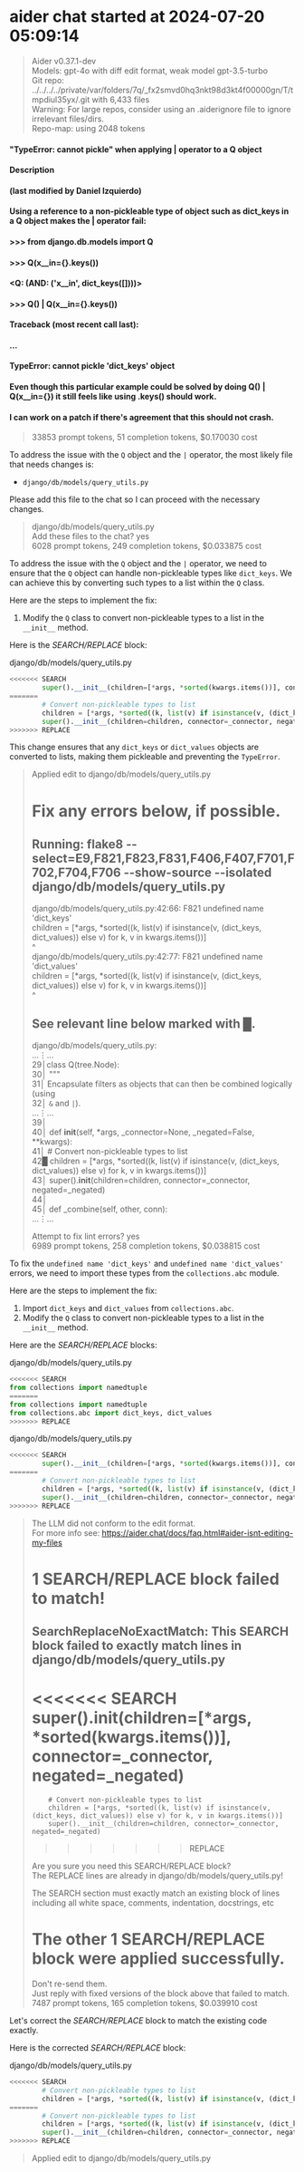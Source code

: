 
# aider chat started at 2024-07-20 05:09:14

> Aider v0.37.1-dev  
> Models: gpt-4o with diff edit format, weak model gpt-3.5-turbo  
> Git repo: ../../../../private/var/folders/7q/_fx2smvd0hq3nkt98d3kt4f00000gn/T/tmpdiul35yx/.git with 6,433 files  
> Warning: For large repos, consider using an .aiderignore file to ignore irrelevant files/dirs.  
> Repo-map: using 2048 tokens  

#### "TypeError: cannot pickle" when applying | operator to a Q object  
#### Description  
#### 	   
#### 		(last modified by Daniel Izquierdo)  
#### 	   
#### Using a reference to a non-pickleable type of object such as dict_keys in a Q object makes the | operator fail:  
#### >>> from django.db.models import Q  
#### >>> Q(x__in={}.keys())  
#### <Q: (AND: ('x__in', dict_keys([])))>  
#### >>> Q() | Q(x__in={}.keys())  
#### Traceback (most recent call last):  
#### ...  
#### TypeError: cannot pickle 'dict_keys' object  
#### Even though this particular example could be solved by doing Q() | Q(x__in={}) it still feels like using .keys() should work.  
#### I can work on a patch if there's agreement that this should not crash.  
> 33853 prompt tokens, 51 completion tokens, $0.170030 cost  

To address the issue with the `Q` object and the `|` operator, the most likely file that needs changes is:

- `django/db/models/query_utils.py`

Please add this file to the chat so I can proceed with the necessary changes.

> django/db/models/query_utils.py  
> Add these files to the chat? yes  
> 6028 prompt tokens, 249 completion tokens, $0.033875 cost  

To address the issue with the `Q` object and the `|` operator, we need to ensure that the `Q` object can handle non-pickleable types like `dict_keys`. We can achieve this by converting such types to a list within the `Q` class.

Here are the steps to implement the fix:

1. Modify the `Q` class to convert non-pickleable types to a list in the `__init__` method.

Here is the *SEARCH/REPLACE* block:

django/db/models/query_utils.py
```python
<<<<<<< SEARCH
        super().__init__(children=[*args, *sorted(kwargs.items())], connector=_connector, negated=_negated)
=======
        # Convert non-pickleable types to list
        children = [*args, *sorted((k, list(v) if isinstance(v, (dict_keys, dict_values)) else v) for k, v in kwargs.items())]
        super().__init__(children=children, connector=_connector, negated=_negated)
>>>>>>> REPLACE
```

This change ensures that any `dict_keys` or `dict_values` objects are converted to lists, making them pickleable and preventing the `TypeError`.

> Applied edit to django/db/models/query_utils.py  
>  
> # Fix any errors below, if possible.  
>  
> ## Running: flake8 --select=E9,F821,F823,F831,F406,F407,F701,F702,F704,F706 --show-source --isolated django/db/models/query_utils.py  
>  
> django/db/models/query_utils.py:42:66: F821 undefined name 'dict_keys'  
> children = [*args, *sorted((k, list(v) if isinstance(v, (dict_keys, dict_values)) else v) for k, v in kwargs.items())]  
> ^  
> django/db/models/query_utils.py:42:77: F821 undefined name 'dict_values'  
> children = [*args, *sorted((k, list(v) if isinstance(v, (dict_keys, dict_values)) else v) for k, v in kwargs.items())]  
> ^  
>  
> ## See relevant line below marked with █.  
>  
> django/db/models/query_utils.py:  
> ...⋮...  
> 29│class Q(tree.Node):  
> 30│    """  
> 31│    Encapsulate filters as objects that can then be combined logically (using  
> 32│    `&` and `|`).  
> ...⋮...  
> 39│  
> 40│    def __init__(self, *args, _connector=None, _negated=False, **kwargs):  
> 41│        # Convert non-pickleable types to list  
> 42█        children = [*args, *sorted((k, list(v) if isinstance(v, (dict_keys, dict_values)) else v) for k, v in kwargs.items())]  
> 43│        super().__init__(children=children, connector=_connector, negated=_negated)  
> 44│  
> 45│    def _combine(self, other, conn):  
> ...⋮...  
>  
> Attempt to fix lint errors? yes  
> 6989 prompt tokens, 258 completion tokens, $0.038815 cost  

To fix the `undefined name 'dict_keys'` and `undefined name 'dict_values'` errors, we need to import these types from the `collections.abc` module.

Here are the steps to implement the fix:

1. Import `dict_keys` and `dict_values` from `collections.abc`.
2. Modify the `Q` class to convert non-pickleable types to a list in the `__init__` method.

Here are the *SEARCH/REPLACE* blocks:

django/db/models/query_utils.py
```python
<<<<<<< SEARCH
from collections import namedtuple
=======
from collections import namedtuple
from collections.abc import dict_keys, dict_values
>>>>>>> REPLACE
```

django/db/models/query_utils.py
```python
<<<<<<< SEARCH
        super().__init__(children=[*args, *sorted(kwargs.items())], connector=_connector, negated=_negated)
=======
        # Convert non-pickleable types to list
        children = [*args, *sorted((k, list(v) if isinstance(v, (dict_keys, dict_values)) else v) for k, v in kwargs.items())]
        super().__init__(children=children, connector=_connector, negated=_negated)
>>>>>>> REPLACE
```

> The LLM did not conform to the edit format.  
> For more info see: https://aider.chat/docs/faq.html#aider-isnt-editing-my-files  
> # 1 SEARCH/REPLACE block failed to match!  
>   
> ## SearchReplaceNoExactMatch: This SEARCH block failed to exactly match lines in django/db/models/query_utils.py  
> <<<<<<< SEARCH  
>         super().__init__(children=[*args, *sorted(kwargs.items())], connector=_connector, negated=_negated)  
> =======  
>         # Convert non-pickleable types to list  
>         children = [*args, *sorted((k, list(v) if isinstance(v, (dict_keys, dict_values)) else v) for k, v in kwargs.items())]  
>         super().__init__(children=children, connector=_connector, negated=_negated)  
> >>>>>>> REPLACE  
>   
> Are you sure you need this SEARCH/REPLACE block?  
> The REPLACE lines are already in django/db/models/query_utils.py!  
>   
> The SEARCH section must exactly match an existing block of lines including all white space, comments, indentation, docstrings, etc  
>   
> # The other 1 SEARCH/REPLACE block were applied successfully.  
> Don't re-send them.  
> Just reply with fixed versions of the block above that failed to match.  
> 7487 prompt tokens, 165 completion tokens, $0.039910 cost  

Let's correct the *SEARCH/REPLACE* block to match the existing code exactly.

Here is the corrected *SEARCH/REPLACE* block:

django/db/models/query_utils.py
```python
<<<<<<< SEARCH
        # Convert non-pickleable types to list
        children = [*args, *sorted((k, list(v) if isinstance(v, (dict_keys, dict_values)) else v) for k, v in kwargs.items())]
=======
        # Convert non-pickleable types to list
        children = [*args, *sorted((k, list(v) if isinstance(v, (dict_keys, dict_values)) else v) for k, v in kwargs.items())]
        super().__init__(children=children, connector=_connector, negated=_negated)
>>>>>>> REPLACE
```

> Applied edit to django/db/models/query_utils.py  
